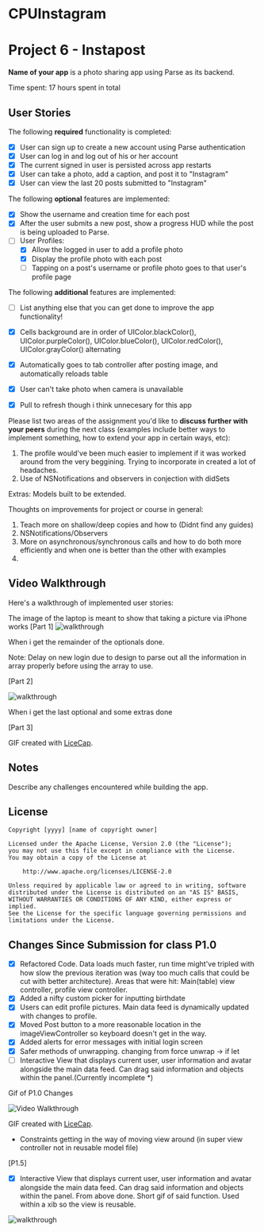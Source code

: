 # CPUInstagram
# Project 6 - Instapost

**Name of your app** is a photo sharing app using Parse as its backend.

Time spent: 17 hours spent in total

## User Stories

The following **required** functionality is completed:

- [x] User can sign up to create a new account using Parse authentication
- [x] User can log in and log out of his or her account
- [x] The current signed in user is persisted across app restarts
- [x] User can take a photo, add a caption, and post it to "Instagram"
- [x] User can view the last 20 posts submitted to "Instagram"

The following **optional** features are implemented:

- [x] Show the username and creation time for each post
- [x] After the user submits a new post, show a progress HUD while the post is being uploaded to Parse.
- [ ] User Profiles:
   - [x] Allow the logged in user to add a profile photo
   - [x] Display the profile photo with each post
   - [ ] Tapping on a post's username or profile photo goes to that user's profile page

The following **additional** features are implemented:

- [ ] List anything else that you can get done to improve the app functionality!
- [x] Cells background are in order of UIColor.blackColor(), UIColor.purpleColor(), UIColor.blueColor(), UIColor.redColor(), UIColor.grayColor() alternating
- [x] Automatically goes to tab controller after posting image, and automatically reloads table
- [x] User can't take photo when camera is unavailable
- [x] Pull to refresh though i think unnecesary for this app


Please list two areas of the assignment you'd like to **discuss further with your peers** during the next class (examples include better ways to implement something, how to extend your app in certain ways, etc):

1. The profile would've been much easier to implement if it was worked around from the very beggining. Trying to incorporate in created a lot of headaches.
2. Use of NSNotifications and observers in conjection with didSets

Extras:
Models built to be extended.

Thoughts on improvements for project or course in general:
1. Teach more on shallow/deep copies and how to (Didnt find any guides)
2. NSNotifications/Observers
3. More on asynchronous/synchronous calls and how to do both more efficiently and when one is better than the other with examples
4. 


## Video Walkthrough 

Here's a walkthrough of implemented user stories:

The image of the laptop is meant to show that taking a picture via iPhone works
[Part 1]
![walkthrough](Instapostv1.0.gif)


When i get the remainder of the optionals done.

Note: Delay on new login due to design to parse out all the information in array properly before using the array to use.

[Part 2]

![walkthrough](Instapostv2.0.gif)


When i get the last optional and some extras done



[Part 3]

GIF created with [LiceCap](http://www.cockos.com/licecap/).

## Notes

Describe any challenges encountered while building the app.

## License

    Copyright [yyyy] [name of copyright owner]

    Licensed under the Apache License, Version 2.0 (the "License");
    you may not use this file except in compliance with the License.
    You may obtain a copy of the License at

        http://www.apache.org/licenses/LICENSE-2.0

    Unless required by applicable law or agreed to in writing, software
    distributed under the License is distributed on an "AS IS" BASIS,
    WITHOUT WARRANTIES OR CONDITIONS OF ANY KIND, either express or implied.
    See the License for the specific language governing permissions and
    limitations under the License.

## Changes Since Submission for class P1.0

- [x] Refactored Code. Data loads much faster, run time might've tripled with how slow the previous iteration was (way too much calls that could be cut with better architecture). Areas that were hit: Main(table) view controller, profile view controller.
- [x] Added a nifty custom picker for inputting birthdate
- [x] Users can edit profile pictures. Main data feed is dynamically updated with changes to profile.
- [x] Moved Post button to a more reasonable location in the imageViewController so keyboard doesn't get in the way.
- [x] Added alerts for error messages with initial login screen
- [x] Safer methods of unwrapping. changing from force unwrap -> if let
- [ ] Interactive View that displays current user, user information and avatar alongside the main data feed. Can drag said information and objects within the panel.(Currently incomplete *)

Gif of P1.0 Changes

<img src='http://i.imgur.com/hLWAQnh.gif' title='Video Walkthrough' width='' alt='Video Walkthrough' />

GIF created with [LiceCap](http://www.cockos.com/licecap/).

* Constraints getting in the way of moving view around (in super view controller not in reusable model file)

[P1.5]


- [x] Interactive View that displays current user, user information and avatar alongside the main data feed. Can drag said information and objects within the panel. From above done. Short gif of said function. Used within a xib so the view is reusable. 


![walkthrough](InstapostP1.5.gif)


